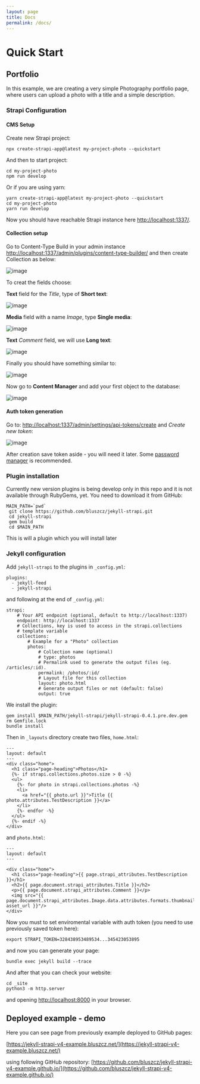 ```yaml
---
layout: page
title: Docs
permalink: /docs/
---
```


# Quick Start

## Portfolio

In this example, we are creating a very simple Photography portfolio page, where users can upload a photo with a title and a simple description.

### Strapi Configuration

#### CMS Setup

Create new Strapi project:

```
npx create-strapi-app@latest my-project-photo --quickstart
```

And then to start project:

```
cd my-project-photo
npm run develop
```

Or if you are using yarn:
```
yarn create-strapi-app@latest my-project-photo --quickstart
cd my-project-photo
yarn run develop
```

Now you should have reachable Strapi instance here [http://localhost:1337/](http://localhost:1337/).


#### Collection setup

Go to Content-Type Build in your admin instance [http://localhost:1337/admin/plugins/content-type-builder/](http://localhost:1337/admin/plugins/content-type-builder/) and then create Collection as below:

![image](/assets/images/s-01.jpg)

To creat the fields choose:

**Text** field for the *Title*, type of **Short text**: 


![image](/assets/images/s-02.jpg)

**Media** field with a name *Image*, type **Single media**:

![image](/assets/images/s-03.jpg)

**Text** *Comment* field, we will use **Long text**:

![image](/assets/images/s-04.jpg)

Finally you should have something similar to:

![image](/assets/images/s-00.jpg)


Now go to **Content Manager** and add your first object to the database:

![image](/assets/images/s-07.jpg)

#### Auth token generation

Go to: [http://localhost:1337/admin/settings/api-tokens/create](http://localhost:1337/admin/settings/api-tokens/create) and *Create new token*:

![image](/assets/images/s-05.jpg)

After creation save token aside - you will need it later. Some [password manager](https://github.com/keepassxreboot/keepassxc/) is recommended.

### Plugin installation

Currently new version plugins is being develop only in this repo and it is not available through RubyGems, yet. You need to download it from GitHub:

```
MAIN_PATH=`pwd`
 git clone https://github.com/bluszcz/jekyll-strapi.git
 cd jekyll-strapi
 gem build
 cd $MAIN_PATH
 ```

This is will a plugin which you will install later 

### Jekyll configuration

Add `jekyll-strapi` to the plugins in `_config.yml`:

```
plugins:
  - jekyll-feed
  - jekyll-strapi
```

and following at the end of `_config.yml`:

```
strapi:
    # Your API endpoint (optional, default to http://localhost:1337)
    endpoint: http://localhost:1337
    # Collections, key is used to access in the strapi.collections
    # template variable
    collections:
        # Example for a "Photo" collection
        photos:
            # Collection name (optional)
            # type: photos
            # Permalink used to generate the output files (eg. /articles/:id).
            permalink: /photos/:id/
            # Layout file for this collection
            layout: photo.html
            # Generate output files or not (default: false)
            output: true
```

We install the plugin:

```
gem install $MAIN_PATH/jekyll-strapi/jekyll-strapi-0.4.1.pre.dev.gem
rm Gemfile.lock
bundle install
```

Then in `_layouts` directory create two files, `home.html`:

```
---
layout: default
---
<div class="home">
  <h1 class="page-heading">Photos</h1>
  {%- if strapi.collections.photos.size > 0 -%}
  <ul>
    {%- for photo in strapi.collections.photos -%}
    <li>
      <a href="{{ photo.url }}">Title {{ photo.attributes.TestDescription }}</a>
    </li>
    {%- endfor -%}
  </ul>
  {%- endif -%}
</div>
```

and `photo.html`:

```
---
layout: default
---

<div class="home">
  <h1 class="page-heading">{{ page.strapi_attributes.TestDescription }}</h1>
  <h2>{{ page.document.strapi_attributes.Title }}</h2>
  <p>{{ page.document.strapi_attributes.Comment }}</p>
  <img src="{{ page.document.strapi_attributes.Image.data.attributes.formats.thumbnail| asset_url }}"/>
</div>
```

Now you must to set enviromental variable with auth token (you need to use previously saved token here):

```
export STRAPI_TOKEN=328438953489534...345423053895 
```

and now you can generate your page:

```
bundle exec jekyll build --trace
```

And after that you can check your website:

```
cd _site
python3 -m http.server
```

and opening [http://localhost:8000](http://localhost:8000) in your browser.

## Deployed example - demo

Here you can see page from previously example deployed to GitHub pages:

[https://jekyll-strapi-v4-example.bluszcz.net/](https://jekyll-strapi-v4-example.bluszcz.net/)

using following GitHub repository: [https://github.com/bluszcz/jekyll-strapi-v4-example.github.io/](https://github.com/bluszcz/jekyll-strapi-v4-example.github.io/)